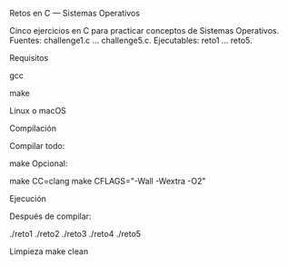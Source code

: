 Retos en C — Sistemas Operativos

Cinco ejercicios en C para practicar conceptos de Sistemas Operativos.
Fuentes: challenge1.c … challenge5.c.
Ejecutables: reto1 … reto5.

Requisitos

gcc 

make

Linux o macOS

Compilación

Compilar todo:

make
Opcional:

make CC=clang
make CFLAGS="-Wall -Wextra -O2"

Ejecución

Después de compilar:

./reto1
./reto2
./reto3
./reto4
./reto5

Limpieza
make clean
